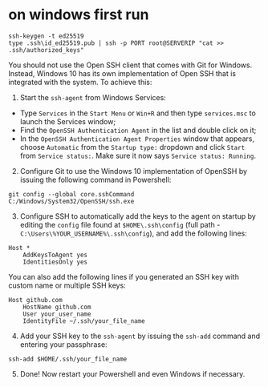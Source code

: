 # on windows first run
```
ssh-keygen -t ed25519
type .ssh\id_ed25519.pub | ssh -p PORT root@SERVERIP "cat >> .ssh/authorized_keys"
```
You should not use the Open SSH client that comes with Git for Windows. Instead, Windows 10 has its own implementation of Open SSH that is integrated with the system. To achieve this:

1. Start the `ssh-agent` from Windows Services: 
  - Type `Services` in the `Start Menu` or `Win+R` and then type `services.msc` to launch the Services window;
  - Find the `OpenSSH Authentication Agent` in the list and double click on it;
  - In the `OpenSSH Authentication Agent Properties` window that appears, choose `Automatic` from the `Startup type:` dropdown and click `Start` from `Service status:`. Make sure it now says `Service status: Running`.

2. Configure Git to use the Windows 10 implementation of OpenSSH by issuing the following command in Powershell: 
```
git config --global core.sshCommand C:/Windows/System32/OpenSSH/ssh.exe
```

3. Configure SSH to automatically add the keys to the agent on startup by editing the `config` file found at `$HOME\.ssh\config` (full path - `C:\Users\%YOUR_USERNAME%\.ssh\config`), and add the following lines:
```
Host *
	AddKeysToAgent yes
	IdentitiesOnly yes
```
  You can also add the following lines if you generated an SSH key with custom name or multiple SSH keys:
```
Host github.com
	HostName github.com
	User your_user_name
	IdentityFile ~/.ssh/your_file_name
```

4. Add your SSH key to the `ssh-agent` by issuing the `ssh-add` command and entering your passphrase:
```
ssh-add $HOME/.ssh/your_file_name
```

5. Done! Now restart your Powershell and even Windows if necessary.
